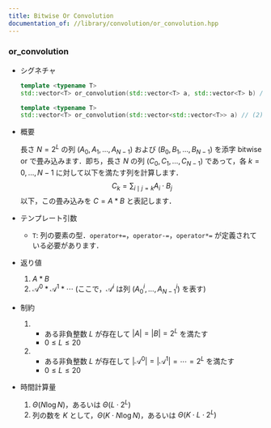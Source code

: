 ```yaml
---
title: Bitwise Or Convolution
documentation_of: //library/convolution/or_convolution.hpp
---
```


### or_convolution

- シグネチャ

  ```cpp
  template <typename T>
  std::vector<T> or_convolution(std::vector<T> a, std::vector<T> b) // (1)

  template <typename T>
  std::vector<T> or_convolution(std::vector<std::vector<T>> a) // (2)
  ```

- 概要

  長さ $N=2^L$ の列 $(A_0,A_1,\ldots,A_{N-1})$ および $(B_0,B_1,\ldots,B_{N-1})$ を添字 bitwise or で畳み込みます．即ち，長さ $N$ の列 $(C_0,C_1,\ldots,C_{N-1})$ であって，各 $k=0,\ldots,N-1$ に対して以下を満たす列を計算します．
  $$C_k=\sum_{i\mid j=k} A_i\cdot B_j$$
  以下，この畳み込みを $C=A\ast B$ と表記します．

- テンプレート引数

  - `T`: 列の要素の型．`operator+=`，`operator-=`，`operator*=` が定義されている必要があります．

- 返り値
  
  1. $A\ast B$
  2. $\mathcal{A}^0\ast \mathcal{A}^1\ast \cdots$ (ここで，$\mathcal{A}^i$ は列 $(A_0^i,\ldots,A_{N-1}^i)$ を表す)

- 制約

  1. - ある非負整数 $L$ が存在して $|A|=|B|=2^L$ を満たす
     - $0\leq L\leq 20$
  2. - ある非負整数 $L$ が存在して $|\mathcal{A}^0|=|\mathcal{A}^1|=\cdots=2^L$ を満たす
     - $0\leq L\leq 20$

- 時間計算量

  1. $\Theta(N\log N)$，あるいは $\Theta(L\cdot 2^L)$
  2. 列の数を $K$ として，$\Theta(K\cdot N\log N)$，あるいは $\Theta(K\cdot L\cdot 2^L)$

